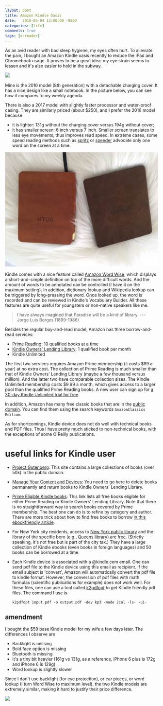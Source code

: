 ```yaml
---
layout: post
title: Amazon Kindle Oasis
date:   2018-05-04 13:00:00 -0500
categories: [life]
comments: true
tags: [e-reader]
---
```


As an avid reader with bad sleep hygiene, my eyes often hurt.
To alleviate the pain,
I bought an Amazon Kindle oasis recently to reduce the iPad and Chromebook usage.
It proves to be a great idea: my eye strain seems to lessen and it's also
easier to hold in the subway.

<a target="_blank"  href="https://www.amazon.com/gp/product/B00VINDBJK/ref=as_li_tl?ie=UTF8&camp=1789&creative=9325&creativeASIN=B00VINDBJK&linkCode=as2&tag=nosarthur2016-20&linkId=73241b1e2a74bf843ad1ca9a6e3787a0"><img border="0" src="//ws-na.amazon-adsystem.com/widgets/q?_encoding=UTF8&MarketPlace=US&ASIN=B00VINDBJK&ServiceVersion=20070822&ID=AsinImage&WS=1&Format=_SL250_&tag=nosarthur2016-20" ></a><img src="//ir-na.amazon-adsystem.com/e/ir?t=nosarthur2016-20&l=am2&o=1&a=B00VINDBJK" width="1" height="1" border="0" alt="" style="border:none !important; margin:0px !important;" />

Mine is the 2016 model (8th generation) with a detachable charging cover.
It has a nice design like a small notebook.
In the picture below, you can see how it compares to my weekly agenda.

There is also a 2017 model with slightly faster processor and water-proof casing.
They are similarly priced (about $250), and I prefer the 2016 model because

* it is lighter: 131g without the charging cover versus 194g without cover;
* it has smaller screen: 6 inch versus 7 inch.
  Smaller screen translates to less eye movements, thus improves read speed.
  In extreme cases, some speed reading methods such as [spritz](http://spritzinc.com/) or [speeder](https://www.spreeder.com/) advocate only one word on the screen at a time.

![kindle oasis](/assets/kindle.jpg)

Kindle comes with a nice feature called [Amazon Word Wise](https://www.amazon.com/gp/feature.html?ie=UTF8&docId=1002989731),
which displays a short-and-simple definition on top of the more difficult words.
And the amount of words to be annotated can be controlled (I have it on the maximum setting).
In addition, dictionary lookup and Wikipedia lookup can be triggered by long-pressing the word.
Once looked up, the word is recorded and can be reviewed in Kindle's Vocabulary Builder.
All these features are quite useful for youngsters or non-native speakers like me.

> I have always imagined that Paradise will be a kind of library. --- Jorge Luis Borges (1899-1986)

Besides the regular buy-and-read model, Amazon has three borrow-and-read services:

* [Prime Reading](https://www.amazon.com/gp/help/customer/display.html?nodeId=202094460): 10 qualified books at a time
* [Kindle Owners' Lending Library](https://www.amazon.com/gp/help/customer/display.html?nodeId=200757120): 1 qualified book per month
* Kindle Unlimited

The first two services requires Amazon Prime membership (it costs $99 a year) at no extra cost.
The collection of Prime Reading is much smaller than that of Kindle Owners' Lending Library (maybe a few thousand versus million).
And the latter two have comparable collection sizes.
The Kindle Unlimited membership costs $9.99 a month,
which gives access to a larger pool than the qualified Prime Reading books.
A new user can sign up for [a 30-day Kindle Unlimited trial for free](https://www.amazon.com/gp/help/customer/display.html?nodeId=201550620).

In addition, Amazon has many free classic books that are in the [public domain](https://en.wikipedia.org/wiki/Public_domain).
You can find them using the search keywords `AmazonClassics Edition`.

As for shortcomings, Kindle device does not do well with technical books and PDF files.
Thus I have pretty much sticked to non-technical books,
with the exceptions of some O'Reilly publications.

# useful links for Kindle user

* [Project Gutenberg](http://www.gutenberg.org/): This site contains a large collections of books (over 50k) in the public domain.
* [Manage Your Content and Devices](https://www.amazon.com/mycd): You need to go here to delete books permanantly and return books to Kindle Owners' Lending Library.
* [Prime Eligible Kindle books](https://www.amazon.com/s/ref=sr_il_to_stripbooks?rh=n%3A283155%2Cp_85%3A2470955011%2Cp_n_feature_browse-bin%3A618073011): This link lists all free books eligible for either Prime Reading or Kindle Owners' Lending Library.
  Note that there is no straightforward way to search books covered by Prime membership.
  The best one can do is to refine by category and author.
  There are more trick about how to find free books to borrow [in this ebookfriendly article](https://ebookfriendly.com/kindle-owners-lending-library-lists-tips/#find-books).
* For New York city residents, access to [New York public library](https://nypl.overdrive.com/) and the library of the specific boro
  (e.g., [Queens library](https://queenslibrary.overdrive.com/)) are free.
  (Strictly speaking, it's not free but is part of the city tax.)
  They have a large collection of Kindle ebooks (even books in foreign languages) and 50 books can be borrowed at a time.
* Each Kindle device is associated with a @kindle.com email.
  One can send pdf file to the Kindle device using this email as recipient.
  If the email subject is 'convert', Amazon will automatically convert the pdf
  file to kindle format. However, the conversion of pdf files with math formulas
  (scientific publications for example) does not work well. For these files, one
  can use a tool called [k2pdfopt](http://www.willus.com/k2pdfopt/) to get
  Kindle friendly pdf files. The command I use is

  ```
  k2pdfopt input.pdf -o output.pdf -dev kp3 -mode 2col -ls- -ui-
  ```

## amendment

I bought the $59 base Kindle model for my wife a few days later.
The differences I observe are

* Backlight is missing
* Bold face option is missing
* Bluetooth is missing
* It's a tiny bit heavier (161g vs 131g, as a reference, iPhone 6 plus is 172g and iPhone 6 is 129g)
* Word lookup is slightly slower

Since I don't use backlight (for eye protection), or ear pieces, or word lookup (I turn Word Wise to maximum level),
the two Kindle models are extremely similar,
making it hard to justify their price difference.

<a target="_blank"  href="https://www.amazon.com/gp/product/B00ZV9PXP2/ref=as_li_tl?ie=UTF8&camp=1789&creative=9325&creativeASIN=B00ZV9PXP2&linkCode=as2&tag=nosarthur2016-20&linkId=e086b707f5a65285a0e5fec4d8124a3e"><img border="0" src="//ws-na.amazon-adsystem.com/widgets/q?_encoding=UTF8&MarketPlace=US&ASIN=B00ZV9PXP2&ServiceVersion=20070822&ID=AsinImage&WS=1&Format=_SL250_&tag=nosarthur2016-20" ></a><img src="//ir-na.amazon-adsystem.com/e/ir?t=nosarthur2016-20&l=am2&o=1&a=B00ZV9PXP2" width="1" height="1" border="0" alt="" style="border:none !important; margin:0px !important;" />
